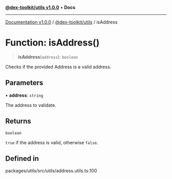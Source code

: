 [**@dex-toolkit/utils v1.0.0**](../README.md) • **Docs**

***

[Documentation v1.0.0](../../../packages.md) / [@dex-toolkit/utils](../README.md) / isAddress

# Function: isAddress()

> **isAddress**(`address`): `boolean`

Checks if the provided Address is a valid address.

## Parameters

• **address**: `string`

The address to validate.

## Returns

`boolean`

`true` if the address is valid, otherwise `false`.

## Defined in

packages/utils/src/utils/address.utils.ts:100
